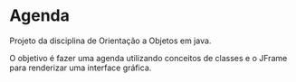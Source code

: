 # Agenda

Projeto da disciplina de Orientação a Objetos em java.

O objetivo é fazer uma agenda utilizando conceitos de classes e o JFrame para renderizar uma interface gráfica.
